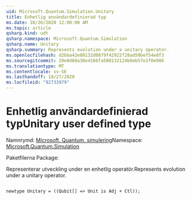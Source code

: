 ```yaml
---
uid: Microsoft.Quantum.Simulation.Unitary
title: Enhetlig användardefinierad typ
ms.date: 10/26/2020 12:00:00 AM
ms.topic: article
qsharp.kind: udt
qsharp.namespace: Microsoft.Quantum.Simulation
qsharp.name: Unitary
qsharp.summary: Represents evolution under a unitary operator.
ms.openlocfilehash: d2bba42e80132d0879f42922f28ad50bef54edf3
ms.sourcegitcommit: 29e0d88a30e4166fa580132124b0eb57e1f0e986
ms.translationtype: MT
ms.contentlocale: sv-SE
ms.lasthandoff: 10/27/2020
ms.locfileid: "92733979"
---
```

# <a name="unitary-user-defined-type"></a><span data-ttu-id="a4d8c-102">Enhetlig användardefinierad typ</span><span class="sxs-lookup"><span data-stu-id="a4d8c-102">Unitary user defined type</span></span>

<span data-ttu-id="a4d8c-103">Namnrymd: [Microsoft. Quantum. simulering](xref:Microsoft.Quantum.Simulation)</span><span class="sxs-lookup"><span data-stu-id="a4d8c-103">Namespace: [Microsoft.Quantum.Simulation](xref:Microsoft.Quantum.Simulation)</span></span>

<span data-ttu-id="a4d8c-104">Paketfilerna [](https://nuget.org/packages/)</span><span class="sxs-lookup"><span data-stu-id="a4d8c-104">Package: [](https://nuget.org/packages/)</span></span>


<span data-ttu-id="a4d8c-105">Representerar utveckling under en enhetlig operatör.</span><span class="sxs-lookup"><span data-stu-id="a4d8c-105">Represents evolution under a unitary operator.</span></span>

```qsharp

newtype Unitary = ((Qubit[] => Unit is Adj + Ctl));
```


